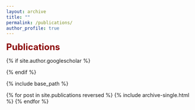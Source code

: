 ```yaml
---
layout: archive
title: ""
permalink: /publications/
author_profile: true
---
```

<font size=5 color=DarkRed><b>Publications</b></font>

<font size=4 color=Gray></font>
{% if site.author.googlescholar %}
<!--  <div class="wordwrap"><font size=4 color=Gray>You can also find my articles on <a href="{{site.author.googlescholar}}">my Google Scholar profile</a>.--> 
{% endif %}

{% include base_path %}

{% for post in site.publications reversed %}
  {% include archive-single.html %}
{% endfor %}
